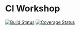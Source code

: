 # CI Workshop

[![Build Status](https://travis-ci.com/niksf203/ci-workshop.svg?branch=master)](https://travis-ci.com/niksf203/ci-workshop)
[![Coverage Status](https://coveralls.io/repos/github/niksf203/ci-workshop/badge.svg)](https://coveralls.io/github/niksf203/ci-workshop)